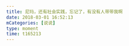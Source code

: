 ```yaml
---
title: 尼玛，还有社会实践，忘记了，有没有人带带我啊
date: 2018-03-01 16:52:13
mCategories: [说说]
type: moment
time: t165213
---
```


<div id="pics-20180301165213"></div>

<script src="/lib/moment/pics.js"></script>
<script>
var data = [
    {"link": "2018-03-01_000000.jpeg", "type": "shuoshuo"}
];
picsRender(data, "pics-20180301165213");
</script>
